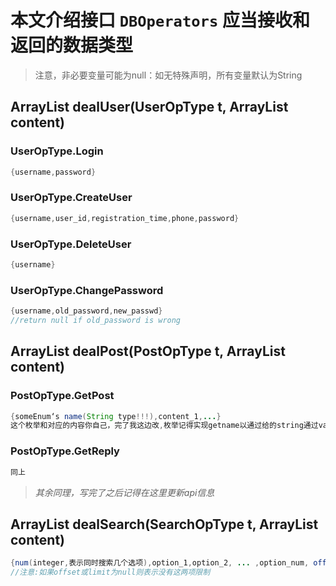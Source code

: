 # 本文介绍接口 `DBOperators` 应当接收和返回的数据类型
>
>注意，非必要变量可能为null：如无特殊声明，所有变量默认为String
>
## ArrayList dealUser(UserOpType t, ArrayList content)

### UserOpType.Login

```java
{username,password}
```

### UserOpType.CreateUser

```java
{username,user_id,registration_time,phone,password}
```

### UserOpType.DeleteUser

```java
{username}
```
### UserOpType.ChangePassword
```java
{username,old_password,new_passwd}
//return null if old_password is wrong
```
## ArrayList dealPost(PostOpType t, ArrayList content)
### PostOpType.GetPost
```java
{someEnum‘s name(String type!!!),content_1,...}
这个枚举和对应的内容你自己，完了我这边改,枚举记得实现getname以通过给的string通过valueOf转换为Enum
```
### PostOpType.GetReply
```java
同上
```
>*其余同理，写完了之后记得在这里更新api信息*
## ArrayList dealSearch(SearchOpType t, ArrayList content)
```java
{num(integer,表示同时搜索几个选项),option_1,option_2, ... ,option_num, offset(integer 用于dense_rank), limit(integer, 同样用于dense_rank)}
//注意:如果offset或limit为null则表示没有这两项限制
```
